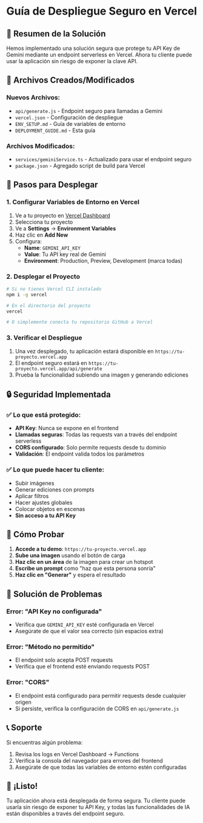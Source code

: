# Guía de Despliegue Seguro en Vercel

## 🚀 Resumen de la Solución

Hemos implementado una solución segura que protege tu API Key de Gemini mediante un endpoint serverless en Vercel. Ahora tu cliente puede usar la aplicación sin riesgo de exponer la clave API.

## 📁 Archivos Creados/Modificados

### Nuevos Archivos:
- `api/generate.js` - Endpoint seguro para llamadas a Gemini
- `vercel.json` - Configuración de despliegue
- `ENV_SETUP.md` - Guía de variables de entorno
- `DEPLOYMENT_GUIDE.md` - Esta guía

### Archivos Modificados:
- `services/geminiService.ts` - Actualizado para usar el endpoint seguro
- `package.json` - Agregado script de build para Vercel

## 🔧 Pasos para Desplegar

### 1. Configurar Variables de Entorno en Vercel

1. Ve a tu proyecto en [Vercel Dashboard](https://vercel.com/dashboard)
2. Selecciona tu proyecto
3. Ve a **Settings** → **Environment Variables**
4. Haz clic en **Add New**
5. Configura:
   - **Name**: `GEMINI_API_KEY`
   - **Value**: Tu API key real de Gemini
   - **Environment**: Production, Preview, Development (marca todas)

### 2. Desplegar el Proyecto

```bash
# Si no tienes Vercel CLI instalado
npm i -g vercel

# En el directorio del proyecto
vercel

# O simplemente conecta tu repositorio GitHub a Vercel
```

### 3. Verificar el Despliegue

1. Una vez desplegado, tu aplicación estará disponible en `https://tu-proyecto.vercel.app`
2. El endpoint seguro estará en `https://tu-proyecto.vercel.app/api/generate`
3. Prueba la funcionalidad subiendo una imagen y generando ediciones

## 🔒 Seguridad Implementada

### ✅ Lo que está protegido:
- **API Key**: Nunca se expone en el frontend
- **Llamadas seguras**: Todas las requests van a través del endpoint serverless
- **CORS configurado**: Solo permite requests desde tu dominio
- **Validación**: El endpoint valida todos los parámetros

### ✅ Lo que puede hacer tu cliente:
- Subir imágenes
- Generar ediciones con prompts
- Aplicar filtros
- Hacer ajustes globales
- Colocar objetos en escenas
- **Sin acceso a tu API Key**

## 🧪 Cómo Probar

1. **Accede a tu demo**: `https://tu-proyecto.vercel.app`
2. **Sube una imagen** usando el botón de carga
3. **Haz clic en un área** de la imagen para crear un hotspot
4. **Escribe un prompt** como "haz que esta persona sonría"
5. **Haz clic en "Generar"** y espera el resultado

## 🐛 Solución de Problemas

### Error: "API Key no configurada"
- Verifica que `GEMINI_API_KEY` esté configurada en Vercel
- Asegúrate de que el valor sea correcto (sin espacios extra)

### Error: "Método no permitido"
- El endpoint solo acepta POST requests
- Verifica que el frontend esté enviando requests POST

### Error: "CORS"
- El endpoint está configurado para permitir requests desde cualquier origen
- Si persiste, verifica la configuración de CORS en `api/generate.js`

## 📞 Soporte

Si encuentras algún problema:
1. Revisa los logs en Vercel Dashboard → Functions
2. Verifica la consola del navegador para errores del frontend
3. Asegúrate de que todas las variables de entorno estén configuradas

## 🎉 ¡Listo!

Tu aplicación ahora está desplegada de forma segura. Tu cliente puede usarla sin riesgo de exponer tu API Key, y todas las funcionalidades de IA están disponibles a través del endpoint seguro.
